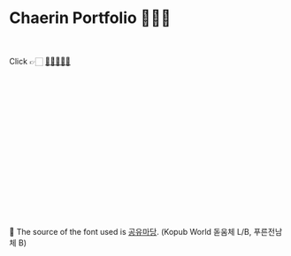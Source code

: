 # Chaerin Portfolio 👩🏻‍💻

\
\
Click 👉🏻 [💛💛💛💛💛](http://chaerinyu.github.io)
\
\
\
\
\
\
\
\
\
\
\
\
\
\
\
\
\
\
💛 The source of the font used is [공유마당](https://gongu.copyright.or.kr). (Kopub World 돋움체 L/B, 푸른전남체 B)
